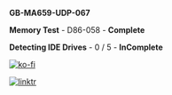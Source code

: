 **GB-MA659-UDP-067**

**Memory Test** - D86-058 - **Complete**

**Detecting IDE Drives** - 0 / 5 - **InComplete**

[![ko-fi](https://ko-fi.com/img/githubbutton_sm.svg)](https://ko-fi.com/U7U8AESCT)

[![linktr](https://user-images.githubusercontent.com/86691826/153161041-1ae4d2b1-5d86-4deb-a2c6-3ebcc4800381.png)](https://linktr.ee/Paahdin)
